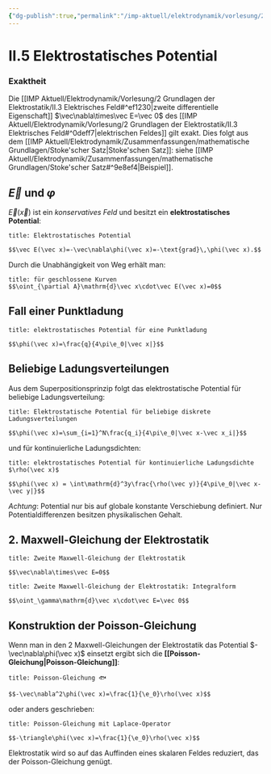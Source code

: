 ```yaml
---
{"dg-publish":true,"permalink":"/imp-aktuell/elektrodynamik/vorlesung/2-grundlagen-der-elektrostatik/ii-5-elektrostatisches-potential/","dgHomeLink":true,"dgPassFrontmatter":false}
---
```


# II.5 Elektrostatisches Potential
### Exaktheit
Die  [[IMP Aktuell/Elektrodynamik/Vorlesung/2 Grundlagen der Elektrostatik/II.3 Elektrisches Feld#^ef1230|zweite differentielle Eigenschaft]] $\vec\nabla\times\vec E=\vec 0$ des [[IMP Aktuell/Elektrodynamik/Vorlesung/2 Grundlagen der Elektrostatik/II.3 Elektrisches Feld#^0deff7|elektrischen Feldes]] gilt exakt. Dies folgt aus dem [[IMP Aktuell/Elektrodynamik/Zusammenfassungen/mathematische Grundlagen/Stoke'scher Satz|Stoke'schen Satz]]: siehe [[IMP Aktuell/Elektrodynamik/Zusammenfassungen/mathematische Grundlagen/Stoke'scher Satz#^9e8ef4|Beispiel]]. 

## $\vec E$ und $\varphi$ 
$\vec E(\vec x)$ ist ein _konservatives Feld_ und besitzt ein **elektrostatisches Potential**: 
```ad-equation
title: Elektrostatisches Potential

$$\vec E(\vec x)=-\vec\nabla\phi(\vec x)=-\text{grad}\,\phi(\vec x).$$

```
Durch die Unabhängigkeit von Weg erhält man: 
```ad-equation
title: für geschlossene Kurven
$$\oint_{\partial A}\mathrm{d}\vec x\cdot\vec E(\vec x)=0$$

```
## Fall einer Punktladung
```ad-equation
title: elektrostatisches Potential für eine Punktladung

$$\phi(\vec x)=\frac{q}{4\pi\e_0|\vec x|}$$
```
## Beliebige Ladungsverteilungen
Aus dem Superpositionsprinzip folgt das elektrostatische Potential für beliebige Ladungsverteilung: 
```ad-equation
title: Elektrostatische Potential für beliebige diskrete Ladungsverteilungen

$$\phi(\vec x)=\sum_{i=1}^N\frac{q_i}{4\pi\e_0|\vec x-\vec x_i|}$$

```
und für kontinuierliche Ladungsdichten: 
```ad-equation
title: elektrostatisches Potential für kontinuierliche Ladungsdichte $\rho(\vec x)$

$$\phi(\vec x) = \int\mathrm{d}^3y\frac{\rho(\vec y)}{4\pi\e_0|\vec x-\vec y|}$$

```
*Achtung*: Potential nur bis auf globale konstante Verschiebung definiert. Nur Potentialdifferenzen besitzen physikalischen Gehalt. 

## 2. Maxwell-Gleichung der Elektrostatik
```ad-equation
title: Zweite Maxwell-Gleichung der Elektrostatik

$$\vec\nabla\times\vec E=0$$

```
```ad-equation
title: Zweite Maxwell-Gleichung der Elektrostatik: Integralform

$$\oint_\gamma\mathrm{d}\vec x\cdot\vec E=\vec 0$$

```
## Konstruktion der Poisson-Gleichung
Wenn man in den 2 Maxwell-Gleichungen der Elektrostatik das Potential $-\vec\nabla\phi(\vec x)$ einsetzt ergibt sich die **[[Poisson-Gleichung|Poisson-Gleichung]]**: 
```ad-equation
title: Poisson-Gleichung 🐟

$$-\vec\nabla^2\phi(\vec x)=\frac{1}{\e_0}\rho(\vec x)$$

```

oder anders geschrieben: 
```ad-equation
title: Poisson-Gleichung mit Laplace-Operator

$$-\triangle\phi(\vec x)=\frac{1}{\e_0}\rho(\vec x)$$

```
Elektrostatik wird so auf das Auffinden eines skalaren Feldes reduziert, das der Poisson-Gleichung genügt. 